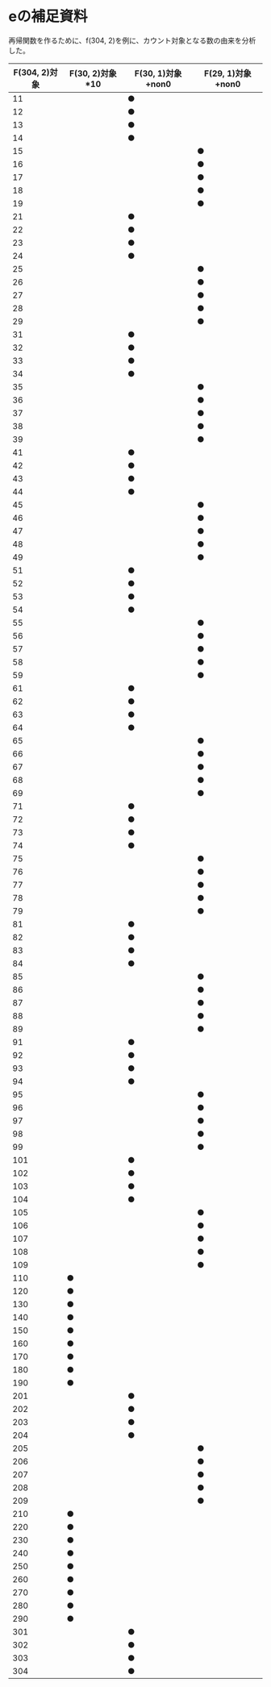 # eの補足資料

再帰関数を作るために、f(304, 2)を例に、カウント対象となる数の由来を分析した。

| F(304, 2)対象 | F(30, 2)対象*10 | F(30, 1)対象+non0 | F(29, 1)対象+non0 |
| ------------- | --------------- | ----------------- | ----------------- |
| 11            |                 | ●                |                   |
| 12            |                 | ●                |                   |
| 13            |                 | ●                |                   |
| 14            |                 | ●                |                   |
| 15            |                 |                   | ●                |
| 16            |                 |                   | ●                |
| 17            |                 |                   | ●                |
| 18            |                 |                   | ●                |
| 19            |                 |                   | ●                |
| 21            |                 | ●                |                   |
| 22            |                 | ●                |                   |
| 23            |                 | ●                |                   |
| 24            |                 | ●                |                   |
| 25            |                 |                   | ●                |
| 26            |                 |                   | ●                |
| 27            |                 |                   | ●                |
| 28            |                 |                   | ●                |
| 29            |                 |                   | ●                |
| 31            |                 | ●                |                   |
| 32            |                 | ●                |                   |
| 33            |                 | ●                |                   |
| 34            |                 | ●                |                   |
| 35            |                 |                   | ●                |
| 36            |                 |                   | ●                |
| 37            |                 |                   | ●                |
| 38            |                 |                   | ●                |
| 39            |                 |                   | ●                |
| 41            |                 | ●                |                   |
| 42            |                 | ●                |                   |
| 43            |                 | ●                |                   |
| 44            |                 | ●                |                   |
| 45            |                 |                   | ●                |
| 46            |                 |                   | ●                |
| 47            |                 |                   | ●                |
| 48            |                 |                   | ●                |
| 49            |                 |                   | ●                |
| 51            |                 | ●                |                   |
| 52            |                 | ●                |                   |
| 53            |                 | ●                |                   |
| 54            |                 | ●                |                   |
| 55            |                 |                   | ●                |
| 56            |                 |                   | ●                |
| 57            |                 |                   | ●                |
| 58            |                 |                   | ●                |
| 59            |                 |                   | ●                |
| 61            |                 | ●                |                   |
| 62            |                 | ●                |                   |
| 63            |                 | ●                |                   |
| 64            |                 | ●                |                   |
| 65            |                 |                   | ●                |
| 66            |                 |                   | ●                |
| 67            |                 |                   | ●                |
| 68            |                 |                   | ●                |
| 69            |                 |                   | ●                |
| 71            |                 | ●                |                   |
| 72            |                 | ●                |                   |
| 73            |                 | ●                |                   |
| 74            |                 | ●                |                   |
| 75            |                 |                   | ●                |
| 76            |                 |                   | ●                |
| 77            |                 |                   | ●                |
| 78            |                 |                   | ●                |
| 79            |                 |                   | ●                |
| 81            |                 | ●                |                   |
| 82            |                 | ●                |                   |
| 83            |                 | ●                |                   |
| 84            |                 | ●                |                   |
| 85            |                 |                   | ●                |
| 86            |                 |                   | ●                |
| 87            |                 |                   | ●                |
| 88            |                 |                   | ●                |
| 89            |                 |                   | ●                |
| 91            |                 | ●                |                   |
| 92            |                 | ●                |                   |
| 93            |                 | ●                |                   |
| 94            |                 | ●                |                   |
| 95            |                 |                   | ●                |
| 96            |                 |                   | ●                |
| 97            |                 |                   | ●                |
| 98            |                 |                   | ●                |
| 99            |                 |                   | ●                |
| 101           |                 | ●                |                   |
| 102           |                 | ●                |                   |
| 103           |                 | ●                |                   |
| 104           |                 | ●                |                   |
| 105           |                 |                   | ●                |
| 106           |                 |                   | ●                |
| 107           |                 |                   | ●                |
| 108           |                 |                   | ●                |
| 109           |                 |                   | ●                |
| 110           | ●              |                   |                   |
| 120           | ●              |                   |                   |
| 130           | ●              |                   |                   |
| 140           | ●              |                   |                   |
| 150           | ●              |                   |                   |
| 160           | ●              |                   |                   |
| 170           | ●              |                   |                   |
| 180           | ●              |                   |                   |
| 190           | ●              |                   |                   |
| 201           |                 | ●                |                   |
| 202           |                 | ●                |                   |
| 203           |                 | ●                |                   |
| 204           |                 | ●                |                   |
| 205           |                 |                   | ●                |
| 206           |                 |                   | ●                |
| 207           |                 |                   | ●                |
| 208           |                 |                   | ●                |
| 209           |                 |                   | ●                |
| 210           | ●              |                   |                   |
| 220           | ●              |                   |                   |
| 230           | ●              |                   |                   |
| 240           | ●              |                   |                   |
| 250           | ●              |                   |                   |
| 260           | ●              |                   |                   |
| 270           | ●              |                   |                   |
| 280           | ●              |                   |                   |
| 290           | ●              |                   |                   |
| 301           |                 | ●                |                   |
| 302           |                 | ●                |                   |
| 303           |                 | ●                |                   |
| 304           |                 | ●                |                   |
